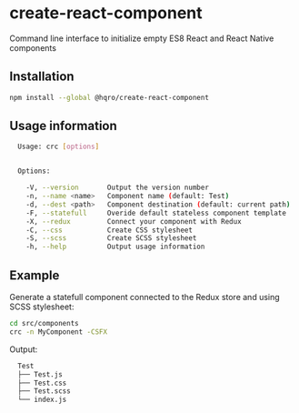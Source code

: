 # create-react-component

Command line interface to initialize empty ES8 React and React Native components


## Installation

```bash
npm install --global @hqro/create-react-component
```


## Usage information

```bash
  Usage: crc [options]


  Options:

    -V, --version       Output the version number
    -n, --name <name>   Component name (default: Test)
    -d, --dest <path>   Component destination (default: current path)
    -F, --statefull     Overide default stateless component template
    -X, --redux         Connect your component with Redux
    -C, --css           Create CSS stylesheet
    -S, --scss          Create SCSS stylesheet
    -h, --help          Output usage information
```


## Example

Generate a statefull component connected to the Redux store and using SCSS stylesheet:

```bash
cd src/components
crc -n MyComponent -CSFX
```

Output:

```bash
  Test
  ├── Test.js
  ├── Test.css
  ├── Test.scss
  └── index.js
```
